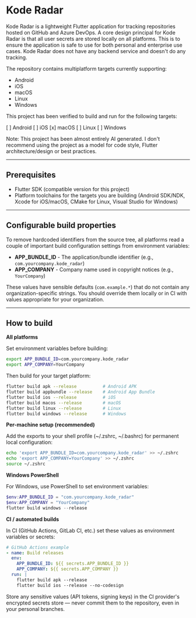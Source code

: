 # Kode Radar

Kode Radar is a lightweight Flutter application for tracking repositories hosted on GitHub and Azure DevOps. A core design principal for Kode Radar is that all user secrets are stored locally on all platforms. This is to ensure the application is safe to use for both personal and enterprise use cases. Kode Radar does not have any backend service and doesn't do any tracking.

The repository contains multiplatform targets currently supporting:

* Android
* iOS
* macOS
* Linux
* Windows

This project has been verified to build and run for the following targets:

[ ] Android
[ ] iOS
[x] macOS
[ ] Linux
[ ] Windows

Note: This project has been almost entirely AI generated. I don't recommend using the project as a model for code style, Flutter architecture/design or best practices.

---

## Prerequisites

- Flutter SDK (compatible version for this project)
- Platform toolchains for the targets you are building (Android SDK/NDK, Xcode for iOS/macOS, CMake for Linux, Visual Studio for Windows)

---

## Configurable build properties

To remove hardcoded identifiers from the source tree, all platforms read a couple of important build configuration settings from environment variables:

- **APP_BUNDLE_ID** - The application/bundle identifier (e.g., `com.yourcompany.kode_radar`)
- **APP_COMPANY** - Company name used in copyright notices (e.g., `YourCompany`)

These values have sensible defaults (`com.example.*`) that do not contain any organization-specific strings. You should override them locally or in CI with values appropriate for your organization.

---

## How to build

**All platforms**

Set environment variables before building:

```bash
export APP_BUNDLE_ID=com.yourcompany.kode_radar
export APP_COMPANY=YourCompany
```

Then build for your target platform:

```bash
flutter build apk --release          # Android APK
flutter build appbundle --release    # Android App Bundle  
flutter build ios --release          # iOS
flutter build macos --release        # macOS
flutter build linux --release        # Linux
flutter build windows --release      # Windows
```

**Per-machine setup (recommended)**

Add the exports to your shell profile (~/.zshrc, ~/.bashrc) for permanent local configuration:

```bash
echo 'export APP_BUNDLE_ID=com.yourcompany.kode_radar' >> ~/.zshrc
echo 'export APP_COMPANY=YourCompany' >> ~/.zshrc
source ~/.zshrc
```

**Windows PowerShell**

For Windows, use PowerShell to set environment variables:

```powershell
$env:APP_BUNDLE_ID = "com.yourcompany.kode_radar"
$env:APP_COMPANY = "YourCompany"
flutter build windows --release
```

**CI / automated builds**

In CI (GitHub Actions, GitLab CI, etc.) set these values as environment variables or secrets:

```yaml
# GitHub Actions example
- name: Build releases
  env:
    APP_BUNDLE_ID: ${{ secrets.APP_BUNDLE_ID }}
    APP_COMPANY: ${{ secrets.APP_COMPANY }}
  run: |
    flutter build apk --release
    flutter build ios --release --no-codesign
```

Store any sensitive values (API tokens, signing keys) in the CI provider's encrypted secrets store — never commit them to the repository, even in your personal branches.
